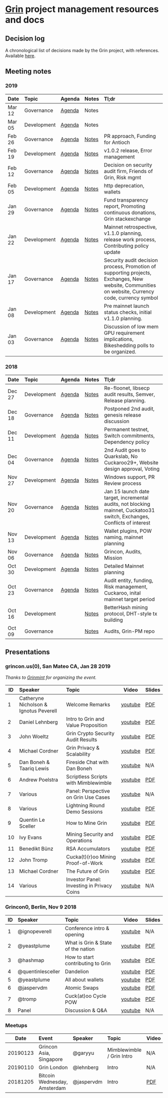 # [Grin](https://github.com/mimblewimble/grin) project management resources and docs

## Decision log
A chronological list of decisions made by the Grin project, with references. Available [here](decision_log.md).

## Meeting notes

### 2019
Date | Topic | Agenda  | Notes | Tl;dr 
|:---|:---|---|---|:---|
Mar 12 | Governance | [Agenda](https://github.com/mimblewimble/grin-pm/issues/71)| Notes |  |
Mar 05 | Development | [Agenda](https://github.com/mimblewimble/grin-pm/issues/68)| Notes |  |
| Feb 26 | Governance | [Agenda](https://github.com/mimblewimble/grin-pm/issues/66)| [Notes]([Notes](https://github.com/mimblewimble/grin-pm/blob/master/notes/20190226-meeting-governance.md)) | PR approach, Funding for Antioch  | 
Feb 19 | Development | [Agenda](https://github.com/mimblewimble/grin-pm/issues/63)| [Notes](https://github.com/mimblewimble/grin-pm/blob/master/notes/20190219-meeting-development.md) | v1.0.2 release, Error management |
Feb 12 | Governance | [Agenda](https://github.com/mimblewimble/grin-pm/issues/58) | [Notes](https://github.com/mimblewimble/grin-pm/blob/master/notes/20190212-meeting-governance.md) | Decision on security audit firm, Friends of Grin, Risk mgmt |
Feb 05 | Development | [Agenda](https://github.com/mimblewimble/grin-pm/issues/56)| [Notes](https://github.com/mimblewimble/grin-pm/blob/master/notes/20190205-meeting-development.md) | http deprecation, wallets |
Jan 29 | Governance | [Agenda](https://github.com/mimblewimble/grin-pm/issues/46) | [Notes](https://github.com/mimblewimble/grin-pm/blob/master/notes/20190129-meeting-governance.md) | Fund transparency report, Promoting continuous donations, Grin stackexchange |
Jan 22 | Development | [Agenda](https://github.com/mimblewimble/grin-pm/issues/41) | [Notes](https://github.com/mimblewimble/grin-pm/blob/master/notes/20190122-meeting-development.md) | Mainnet retrospective, v1.1.0 planning, release work process, Contributing policy update |
Jan 17 | Governance | [Agenda](https://github.com/mimblewimble/grin-pm/issues/37) | [Notes](https://github.com/mimblewimble/grin-pm/blob/master/notes/20190117-meeting-governance.md) | Security audit decision process, Promotion of supporting projects, Exchanges, New website, Communities on website, Currency code, currency symbol |
Jan 08 | Development | [Agenda](https://github.com/mimblewimble/grin-pm/issues/34) | [Notes](https://github.com/mimblewimble/grin-pm/blob/master/notes/20190108-meeting-development.md) | Pre mainnet launch status checks, initial v1.1.0 planning. |
Jan 03 | Governance | [Agenda](https://github.com/mimblewimble/grin-pm/issues/31) |  [Notes](https://github.com/mimblewimble/grin-pm/blob/master/notes/20190103-meeting-governance.md) | Discussion of low mem GPU requirement implications, Bikeshedding polls to be organized. |


### 2018
Date | Topic |Agenda |Notes | Tl;dr |
|:---|:---|---|---|:---|
Dec 27 | Development | [Agenda](https://github.com/mimblewimble/grin-pm/issues/29) | [Notes](https://github.com/mimblewimble/grin-pm/blob/master/notes/20181227-meeting-development.md) | Re-floonet, libsecp audit results, Semver, Release planning. |
Dec 18 | Governance | [Agenda](https://github.com/mimblewimble/grin-pm/issues/26) | [Notes](https://github.com/mimblewimble/grin-pm/blob/master/notes/20181218-meeting-governance.md) | Postponed 2nd audit, genesis release discussion |
Dec 11 | Development | [Agenda](https://github.com/mimblewimble/grin-pm/issues/24) | [Notes](https://github.com/mimblewimble/grin-pm/blob/master/notes/20181211-meeting-development.md) | Permanent testnet, Switch commitments, Dependency policy |
Dec 04 | Governance | [Agenda](https://github.com/mimblewimble/grin-pm/issues/22) | [Notes](https://github.com/mimblewimble/grin-pm/blob/master/notes/20181204-meeting-governance.md) | 2nd Audit goes to Quarkslab, No Cuckaroo29+, Website design approval, Voting |
Nov 27 | Development | [Agenda](https://github.com/mimblewimble/grin-pm/issues/19) | [Notes](https://github.com/mimblewimble/grin-pm/blob/master/notes/20181127-meeting-development.md) | Windows support, PR Review process|
Nov 20 | Governance | [Agenda](https://github.com/mimblewimble/grin-pm/issues/17) | [Notes](https://github.com/mimblewimble/grin-pm/blob/master/notes/20181120-meeting-governance.md) |  Jan 15 launch date target, incremental audits, not blocking mainnet, Cuckatoo31 switch, Exchanges, Conflicts of interest |
Nov 13 | Development | [Agenda](https://github.com/mimblewimble/grin-pm/issues/12) | [Notes](https://github.com/mimblewimble/grin-pm/blob/master/notes/20181113-meeting-development.md)| Wallet plugins, POW naming, mainnet planning |
Nov 06 | Governance | [Agenda](https://github.com/mimblewimble/grin-pm/issues/5) |[Notes](https://github.com/mimblewimble/grin-pm/blob/master/notes/20181106-meeting-governance.md) |  Grincon, Audits, Mission |
Oct 30 | Development | [Agenda](https://github.com/mimblewimble/grin-pm/issues/4) | [Notes](https://github.com/mimblewimble/grin-pm/blob/master/notes/20181030-meeting-development.md)| Detailed Mainnet planning |
Oct 23 | Governance | [Agenda](https://github.com/mimblewimble/grin-pm/issues/1) | [Notes](https://github.com/mimblewimble/grin-pm/blob/master/notes/20181023-meeting-governance.md)| Audit entity, funding, Risk management, Cuckaroo, inital mainnet target period |
Oct 16 | Development | | [Notes](https://github.com/mimblewimble/grin-pm/blob/master/notes/20181016-meeting-development.md)|  BetterHash mining protocol, DHT-style tx building |
Oct 09 | Governance | | [Notes](https://github.com/mimblewimble/grin-pm/blob/master/notes/20181009-meeting-governance.md) | Audits, Grin-PM repo |


## Presentations

### grincon.us(0), San Mateo CA, Jan 28 2019
_Thanks to [Grinmint](https://grinmint.com) for organizing the event._

 ID | Speaker | Topic | Video | Slides |
|---|:---|:---|---|---|
1 | Catheryne Nicholson & Ignotus Peverell | Welcome Remarks | [youtube](https://www.youtube.com/watch?v=jq54WpG5F4A&index=2&list=PLvgCPbagiHgqOe0z_xgrIsGq-ayVZcNjy) | [PDF](presentations/grinconUS0/01-Nicholson-Welcome.pdf)|
2 | Daniel Lehnberg | Intro to Grin and Value Proposition  | [youtube](https://www.youtube.com/watch?v=FjkqGhx31B8&index=3&list=PLvgCPbagiHgqOe0z_xgrIsGq-ayVZcNjy) | [PDF](presentations/grinconUS0/02-Lehnberg-Layperson_Intro.pdf) |
3 | John Woeltz | Grin Crypto Security Audit Results  | [youtube](https://www.youtube.com/watch?v=FWBOp5x5jRI&index=4&list=PLvgCPbagiHgqOe0z_xgrIsGq-ayVZcNjy) | [PDF](presentations/grinconUS0/03-Woelz-Crypto_Security_Audit_Results.pdf) |
4 | Michael Cordner | Grin Privacy & Scalability  | [youtube](https://www.youtube.com/watch?v=xb8COqnhe3M&index=5&list=PLvgCPbagiHgqOe0z_xgrIsGq-ayVZcNjy) | [PDF](presentations/grinconUS0/04-Cordner-Grin_Privacy_Scalability.pdf) |
5 | Dan Boneh & Taariq Lewis | Fireside Chat with Dan Boneh | [youtube](https://www.youtube.com/watch?v=ggvqmb7np9w&index=6&list=PLvgCPbagiHgqOe0z_xgrIsGq-ayVZcNjy) | N/A |
6 | Andrew Poelstra | Scriptless Scripts with Mimblewimble  | [youtube](https://www.youtube.com/watch?v=EN-JMlzr8Qw&index=7&list=PLvgCPbagiHgqOe0z_xgrIsGq-ayVZcNjy) | [PDF](presentations/grinconUS0/06-Poelstra-Scriptless_Scripts.pdf) |
7 | Various | Panel: Perspective on Grin Use Cases  | [youtube](https://www.youtube.com/watch?v=LrGPsyIF2Wk&index=8&list=PLvgCPbagiHgqOe0z_xgrIsGq-ayVZcNjy) | N/A |
8 | Various | Lightning Round Demo Sessions  | [youtube](https://www.youtube.com/watch?v=c5qvmqgrWyo&index=9&list=PLvgCPbagiHgqOe0z_xgrIsGq-ayVZcNjy) | [PDF](presentations/grinconUS0/08-Lightning_Round_Sessions.pdf) |
9 | Quentin Le Sceller | How to Mine Grin | [youtube](https://www.youtube.com/watch?v=3Zyl099VXSc&index=10&list=PLvgCPbagiHgqOe0z_xgrIsGq-ayVZcNjy) | [PDF](presentations/grinconUS0/09-LeSceller-How_to_mine_Grin.pdf)|
10 | Ivy Evans | Mining Security and Operations  | [youtube](https://www.youtube.com/watch?v=HumnwM83DQY&index=11&list=PLvgCPbagiHgqOe0z_xgrIsGq-ayVZcNjy) | [PDF](presentations/grinconUS0/10-Evans-Mining_Security_Operations.pdf) |
11 | Benedikt Bünz | RSA Accumulators | [youtube](https://www.youtube.com/watch?v=90RkQkuiGDc&index=12&list=PLvgCPbagiHgqOe0z_xgrIsGq-ayVZcNjy) | [PDF](presentations/grinconUS0/11-Bunz-RSA_Accumulators.pdf) |
12 | John Tromp | Cucka(t)(r)oo Mining Proof-of-Work  | [youtube](https://www.youtube.com/watch?v=h4AJDKoeO9E&index=13&list=PLvgCPbagiHgqOe0z_xgrIsGq-ayVZcNjy) | [PDF](presentations/grinconUS0/12-Tromp-Proof_of_Work.pdf) |
13 | Michael Cordner | The Future of Grin | [youtube](https://www.youtube.com/watch?v=D0QzwchlpUo&index=14&list=PLvgCPbagiHgqOe0z_xgrIsGq-ayVZcNjy) | [PDF](presentations/grinconUS0/13-Cordner-Future_of_Grin.pdf) |
14 | Various | Investor Panel: Investing in Privacy Coins | [youtube](https://www.youtube.com/watch?v=1GlpkvjcbtA&index=15&list=PLvgCPbagiHgqOe0z_xgrIsGq-ayVZcNjy) | N/A |

### Grincon0, Berlin, Nov 9 2018

 ID | Speaker | Topic | Video | Slides |
|---|:---|:---|---|---|
1 | @ignopeverell | Conference intro & opening | [youtube](https://www.youtube.com/watch?list=PLvgCPbagiHgqYdVUj-ylqhsXOifWrExiq&v=k6tCnw6shgQ) | N/A |
2 | @yeastplume | What is Grin & State of the nation | [youtube](https://www.youtube.com/watch?list=PLvgCPbagiHgqYdVUj-ylqhsXOifWrExiq&v=11Li5Zy2cKk) | [PDF](https://github.com/mimblewimble/grin-pm/blob/master/presentations/grincon0/02%20-%20yeastplume%20-%20What%20is%20Grin%20%26%20State%20of%20the%20nation.pdf) |
3 | @hashmap | How to start contributing to Grin | [youtube](https://www.youtube.com/watch?list=PLvgCPbagiHgqYdVUj-ylqhsXOifWrExiq&v=6SzprjdonGI) | [PDF](https://github.com/mimblewimble/grin-pm/blob/master/presentations/grincon0/03%20-%20hashmap%20-%20How%20to%20start%20contributing%20to%20Grin.pdf)|
4 | @quentinlesceller | Dandelion | [youtube](https://www.youtube.com/watch?list=PLvgCPbagiHgqYdVUj-ylqhsXOifWrExiq&v=Q1XWFcHiwQA) | [PDF](https://github.com/mimblewimble/grin-pm/blob/master/presentations/grincon0/04%20-%20quentinlesceller%20-%20Dandelion.pdf) |
5 | @yeastplume | All about wallets | [youtube](https://www.youtube.com/watch?list=PLvgCPbagiHgqYdVUj-ylqhsXOifWrExiq&v=kNchT4Bu-1A) | [PDF](https://github.com/mimblewimble/grin-pm/blob/master/presentations/grincon0/05%20-%20yeastplume%20-%20All%20about%20Wallet.pdf) |
6 | @jaspervdm | Atomic Swaps | [youtube](https://www.youtube.com/watch?list=PLvgCPbagiHgqYdVUj-ylqhsXOifWrExiq&v=sT3vNycMxw4) | [PDF](https://github.com/mimblewimble/grin-pm/blob/master/presentations/grincon0/06%20-%20jaspervdm%20-%20Atomic%20Swaps.pdf)|
7 | @tromp | Cuck(at)oo Cycle POW | [youtube](https://www.youtube.com/watch?list=PLvgCPbagiHgqYdVUj-ylqhsXOifWrExiq&v=CLiKX0nOsHE) | [PDF](https://github.com/mimblewimble/grin-pm/blob/master/presentations/grincon0/07%20-%20tromp%20-%20Cuck(at)oo%20Cycle%20POW.pdf) |
8 | Panel | Discussion & Q&A | [youtube](https://www.youtube.com/watch?list=PLvgCPbagiHgqYdVUj-ylqhsXOifWrExiq&v=3C91CLEcPTA) | N/A |

### Meetups

 Date | Event | Speaker | Topic | Video | Slides |
|---|:---|:---|:---|---|---|
20190123 | Grincon Asia, Singapore | @garyyu | Mimblewimble / Grin Intro | N/A | [PDF](https://github.com/mimblewimble/grin-pm/blob/master/presentations/meetups/20190123-grinconasia-Mimblewimble%20Grin%20Intro.pdf) |
20190110 | Grin London | @lehnberg | Intro | N/A | [PDF](https://github.com/mimblewimble/grin-pm/blob/master/presentations/meetups/20190110-GrinLondon-intro.pdf)
20181205 | Bitcoin Wednesday, Amsterdam | @jaspervdm | Intro | [PDF](https://github.com/mimblewimble/grin-pm/blob/master/presentations/meetups/20181205-BitcoinWednesdayAmsterdam-Intro.pdf)
